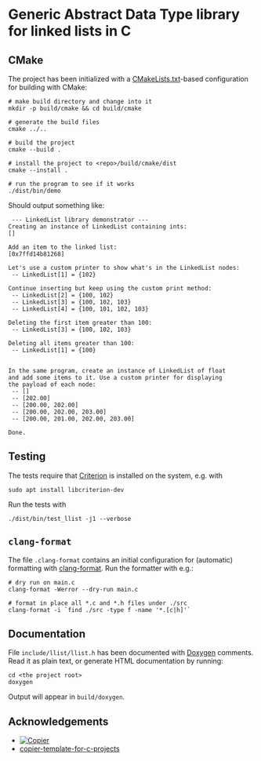# Generic Abstract Data Type library for linked lists in C

## CMake

The project has been initialized with a [CMakeLists.txt](CMakeLists.txt)-based
configuration for building with CMake:

```shell
# make build directory and change into it
mkdir -p build/cmake && cd build/cmake

# generate the build files
cmake ../..

# build the project
cmake --build .

# install the project to <repo>/build/cmake/dist
cmake --install .

# run the program to see if it works
./dist/bin/demo
```

Should output something like:

```text
 --- LinkedList library demonstrator ---
Creating an instance of LinkedList containing ints:
[]

Add an item to the linked list:
[0x7ffd14b81268]

Let's use a custom printer to show what's in the LinkedList nodes:
 -- LinkedList[1] = {102}

Continue inserting but keep using the custom print method:
 -- LinkedList[2] = {100, 102}
 -- LinkedList[3] = {100, 102, 103}
 -- LinkedList[4] = {100, 101, 102, 103}

Deleting the first item greater than 100:
 -- LinkedList[3] = {100, 102, 103}

Deleting all items greater than 100:
 -- LinkedList[1] = {100}


In the same program, create an instance of LinkedList of float
and add some items to it. Use a custom printer for displaying
the payload of each node:
 -- []
 -- [202.00]
 -- [200.00, 202.00]
 -- [200.00, 202.00, 203.00]
 -- [200.00, 201.00, 202.00, 203.00]

Done.
```

## Testing

The tests require that [Criterion](https://github.com/Snaipe/Criterion) is installed on the system, e.g. with

```shell
sudo apt install libcriterion-dev
```

Run the tests with

```shell
./dist/bin/test_llist -j1 --verbose
```

## `clang-format`

The file `.clang-format` contains an initial configuration for (automatic) formatting with [clang-format](https://clang.llvm.org/docs/ClangFormat.html). Run the formatter with e.g.:

```shell
# dry run on main.c
clang-format -Werror --dry-run main.c

# format in place all *.c and *.h files under ./src
clang-format -i `find ./src -type f -name '*.[c|h]'`
```

## Documentation

File `include/llist/llist.h` has been documented with [Doxygen](https://www.doxygen.nl/) comments. Read it as plain text, or generate HTML documentation by running:

```shell
cd <the project root>
doxygen
```

Output will appear in `build/doxygen`.

## Acknowledgements

- [![Copier](https://img.shields.io/endpoint?url=https://raw.githubusercontent.com/copier-org/copier/master/img/badge/badge-grayscale-inverted-border-orange.json)](https://pypi.org/project/copier)
- [copier-template-for-c-projects](https://github.com/jspaaks/copier-template-for-c-projects)
